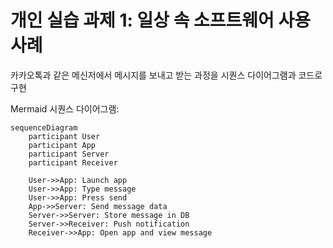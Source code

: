 # 개인 실습 과제 1: 일상 속 소프트웨어 사용 사례


카카오톡과 같은 메신저에서 메시지를 보내고 받는 과정을 시퀀스 다이어그램과 코드로 구현

Mermaid 시퀀스 다이어그램:
```mermaid
sequenceDiagram
    participant User
    participant App
    participant Server
    participant Receiver

    User->>App: Launch app
    User->>App: Type message
    User->>App: Press send
    App->>Server: Send message data
    Server->>Server: Store message in DB
    Server->>Receiver: Push notification
    Receiver->>App: Open app and view message
